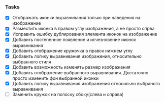 ### Tasks
- [x] Отображать иконки выравнивания только при наведения на изображение
- [x] Разместить иконка в правом углу изображения, а не просто спрва
- [x] Исправить ошибку дублирования элемента иконок на изображение
- [x] Добавить постепенное появление и исчезновение иконок выравнивания
- [x] Добавить отображение кружочка в правок нижнем углу
- [x] Добавить логику выравнивания изображения, относительно выбранного стиля
- [x] Добавить возможность изменять размер изображения
- [x] Добавить отображение выбранного выравнивания. Достаточно просто изменить фон выбранной иконки
- [x] Добавить логику выравнивания изображения относильно выбраного выравнивания
- [ ] Заменить кружок на полоску сбоку(слева и справа)
